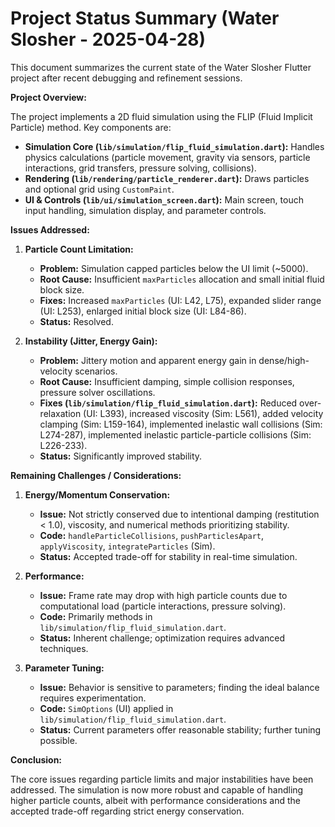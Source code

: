 # Project Status Summary (Water Slosher - 2025-04-28)

This document summarizes the current state of the Water Slosher Flutter project after recent debugging and refinement sessions.

**Project Overview:**
  
The project implements a 2D fluid simulation using the FLIP (Fluid Implicit Particle) method. Key components are:

*   **Simulation Core (`lib/simulation/flip_fluid_simulation.dart`):** Handles physics calculations (particle movement, gravity via sensors, particle interactions, grid transfers, pressure solving, collisions).
*   **Rendering (`lib/rendering/particle_renderer.dart`):** Draws particles and optional grid using `CustomPaint`.
*   **UI & Controls (`lib/ui/simulation_screen.dart`):** Main screen, touch input handling, simulation display, and parameter controls.

**Issues Addressed:**

1.  **Particle Count Limitation:**
    *   **Problem:** Simulation capped particles below the UI limit (~5000).
    *   **Root Cause:** Insufficient `maxParticles` allocation and small initial fluid block size.
    *   **Fixes:** Increased `maxParticles` (UI: L42, L75), expanded slider range (UI: L253), enlarged initial block size (UI: L84-86).
    *   **Status:** Resolved.

2.  **Instability (Jitter, Energy Gain):**
    *   **Problem:** Jittery motion and apparent energy gain in dense/high-velocity scenarios.
    *   **Root Cause:** Insufficient damping, simple collision responses, pressure solver oscillations.
    *   **Fixes (`lib/simulation/flip_fluid_simulation.dart`):** Reduced over-relaxation (UI: L393), increased viscosity (Sim: L561), added velocity clamping (Sim: L159-164), implemented inelastic wall collisions (Sim: L274-287), implemented inelastic particle-particle collisions (Sim: L226-233).
    *   **Status:** Significantly improved stability.

**Remaining Challenges / Considerations:**

1.  **Energy/Momentum Conservation:**
    *   **Issue:** Not strictly conserved due to intentional damping (restitution < 1.0), viscosity, and numerical methods prioritizing stability.
    *   **Code:** `handleParticleCollisions`, `pushParticlesApart`, `applyViscosity`, `integrateParticles` (Sim).
    *   **Status:** Accepted trade-off for stability in real-time simulation.

2.  **Performance:**
    *   **Issue:** Frame rate may drop with high particle counts due to computational load (particle interactions, pressure solving).
    *   **Code:** Primarily methods in `lib/simulation/flip_fluid_simulation.dart`.
    *   **Status:** Inherent challenge; optimization requires advanced techniques.

3.  **Parameter Tuning:**
    *   **Issue:** Behavior is sensitive to parameters; finding the ideal balance requires experimentation.
    *   **Code:** `SimOptions` (UI) applied in `lib/simulation/flip_fluid_simulation.dart`.
    *   **Status:** Current parameters offer reasonable stability; further tuning possible.

**Conclusion:**

The core issues regarding particle limits and major instabilities have been addressed. The simulation is now more robust and capable of handling higher particle counts, albeit with performance considerations and the accepted trade-off regarding strict energy conservation.